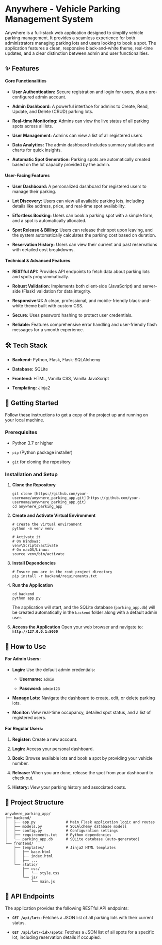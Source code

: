 # Anywhere - Vehicle Parking Management System

Anywhere is a full-stack web application designed to simplify vehicle parking management. It provides a seamless experience for both administrators managing parking lots and users looking to book a spot. The application features a clean, responsive black-and-white theme, real-time updates, and a clear distinction between admin and user functionalities.

## ✨ Features

#### Core Functionalities

- **User Authentication:** Secure registration and login for users, plus a pre-configured admin account.
    
- **Admin Dashboard:** A powerful interface for admins to Create, Read, Update, and Delete (CRUD) parking lots.
    
- **Real-time Monitoring:** Admins can view the live status of all parking spots across all lots.
    
- **User Management:** Admins can view a list of all registered users.
    
- **Data Analytics:** The admin dashboard includes summary statistics and charts for quick insights.
    
- **Automatic Spot Generation:** Parking spots are automatically created based on the lot capacity provided by the admin.
    

#### User-Facing Features

- **User Dashboard:** A personalized dashboard for registered users to manage their parking.
    
- **Lot Discovery:** Users can view all available parking lots, including details like address, price, and real-time spot availability.
    
- **Effortless Booking:** Users can book a parking spot with a simple form, and a spot is automatically allocated.
    
- **Spot Release & Billing:** Users can release their spot upon leaving, and the system automatically calculates the parking cost based on duration.
    
- **Reservation History:** Users can view their current and past reservations with detailed cost breakdowns.
    

#### Technical & Advanced Features

- **RESTful API:** Provides API endpoints to fetch data about parking lots and spots programmatically.
    
- **Robust Validation:** Implements both client-side (JavaScript) and server-side (Flask) validation for data integrity.
    
- **Responsive UI:** A clean, professional, and mobile-friendly black-and-white theme built with custom CSS.
    
- **Secure:** Uses password hashing to protect user credentials.
    
- **Reliable:** Features comprehensive error handling and user-friendly flash messages for a smooth experience.
    

## 🛠️ Tech Stack

- **Backend:** Python, Flask, Flask-SQLAlchemy
    
- **Database:** SQLite
    
- **Frontend:** HTML, Vanilla CSS, Vanilla JavaScript
    
- **Templating:** Jinja2
    

## 🚀 Getting Started

Follow these instructions to get a copy of the project up and running on your local machine.

### Prerequisites

- Python 3.7 or higher
    
- `pip` (Python package installer)
    
- `git` for cloning the repository
    

### Installation and Setup

1. **Clone the Repository**
    
    ```
    git clone [https://github.com/your-username/anywhere_parking_app.git](https://github.com/your-username/anywhere_parking_app.git)
    cd anywhere_parking_app
    ```
    
2. **Create and Activate Virtual Environment**
    
    ```
    # Create the virtual environment
    python -m venv venv
    
    # Activate it
    # On Windows:
    venv\Scripts\activate
    # On macOS/Linux:
    source venv/bin/activate
    ```
    
3. **Install Dependencies**
    
    ```
    # Ensure you are in the root project directory
    pip install -r backend/requirements.txt
    ```
    
4. **Run the Application**
    
    ```
    cd backend
    python app.py
    ```
    
    The application will start, and the SQLite database (`parking_app.db`) will be created automatically in the `backend` folder along with a default admin user.
    
5. **Access the Application** Open your web browser and navigate to: **`http://127.0.0.1:5000`**
    

## 📖 How to Use

#### For Admin Users:

- **Login:** Use the default admin credentials:
    
    - **Username:** `admin`
        
    - **Password:** `admin123`
        
- **Manage Lots:** Navigate the dashboard to create, edit, or delete parking lots.
    
- **Monitor:** View real-time occupancy, detailed spot status, and a list of registered users.
    

#### For Regular Users:

1. **Register:** Create a new account.
    
2. **Login:** Access your personal dashboard.
    
3. **Book:** Browse available lots and book a spot by providing your vehicle number.
    
4. **Release:** When you are done, release the spot from your dashboard to check out.
    
5. **History:** View your parking history and associated costs.
    

## 📁 Project Structure

```
anywhere_parking_app/
├── backend/
│   ├── app.py              # Main Flask application logic and routes
│   ├── models.py           # SQLAlchemy database models
│   ├── config.py           # Configuration settings
│   ├── requirements.txt    # Python dependencies
│   └── parking_app.db      # SQLite database (auto-generated)
└── frontend/
    ├── templates/          # Jinja2 HTML templates
    │   ├── base.html
    │   ├── index.html
    │   ├── ...
    └── static/
        ├── css/
        │   └── style.css
        └── js/
            └── main.js
```

## 🔗 API Endpoints

The application provides the following RESTful API endpoints:

- **`GET /api/lots`**: Fetches a JSON list of all parking lots with their current status.
    
- **`GET /api/lot/<id>/spots`**: Fetches a JSON list of all spots for a specific lot, including reservation details if occupied.